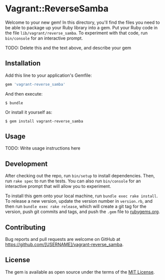# Vagrant::ReverseSamba

Welcome to your new gem! In this directory, you'll find the files you need to be able to package up your Ruby library into a gem. Put your Ruby code in the file `lib/vagrant/reverse_samba`. To experiment with that code, run `bin/console` for an interactive prompt.

TODO: Delete this and the text above, and describe your gem

## Installation

Add this line to your application's Gemfile:

```ruby
gem 'vagrant-reverse_samba'
```

And then execute:

    $ bundle

Or install it yourself as:

    $ gem install vagrant-reverse_samba

## Usage

TODO: Write usage instructions here

## Development

After checking out the repo, run `bin/setup` to install dependencies. Then, run `rake spec` to run the tests. You can also run `bin/console` for an interactive prompt that will allow you to experiment.

To install this gem onto your local machine, run `bundle exec rake install`. To release a new version, update the version number in `version.rb`, and then run `bundle exec rake release`, which will create a git tag for the version, push git commits and tags, and push the `.gem` file to [rubygems.org](https://rubygems.org).

## Contributing

Bug reports and pull requests are welcome on GitHub at https://github.com/[USERNAME]/vagrant-reverse_samba.

## License

The gem is available as open source under the terms of the [MIT License](https://opensource.org/licenses/MIT).
